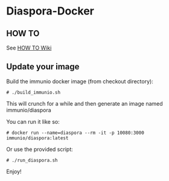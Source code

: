 # Diaspora-Docker

## HOW TO

See [HOW TO Wiki](https://github.com/Chocobozzz/Diaspora-Docker/wiki/How-To)

## Update your image


Build the immunio docker image (from checkout directory):

    # ./build_immunio.sh

This will crunch for a while and then generate an image named immunio/diaspora

You can run it like so:

	# docker run --name=diaspora --rm -it -p 10080:3000 immunio/diaspora:latest

Or use the provided script:

	# ./run_diaspora.sh

Enjoy!

